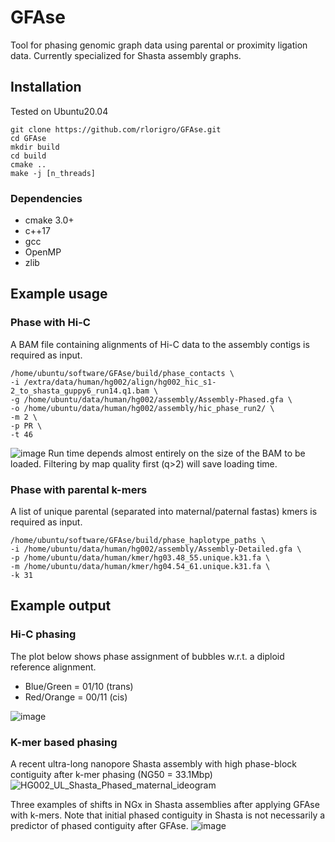 # GFAse

Tool for phasing genomic graph data using parental or proximity ligation data. Currently specialized for Shasta assembly graphs.

## Installation

Tested on Ubuntu20.04 

```
git clone https://github.com/rlorigro/GFAse.git
cd GFAse
mkdir build
cd build
cmake ..
make -j [n_threads]
```

### Dependencies

- cmake 3.0+
- c++17
- gcc
- OpenMP
- zlib


## Example usage

### Phase with Hi-C
A BAM file containing alignments of Hi-C data to the assembly contigs is required as input.
```
/home/ubuntu/software/GFAse/build/phase_contacts \
-i /extra/data/human/hg002/align/hg002_hic_s1-2_to_shasta_guppy6_run14.q1.bam \
-g /home/ubuntu/data/human/hg002/assembly/Assembly-Phased.gfa \
-o /home/ubuntu/data/human/hg002/assembly/hic_phase_run2/ \
-m 2 \
-p PR \
-t 46
```

![image](https://user-images.githubusercontent.com/28764332/169711633-7fff24b7-68e7-4b2b-89ea-1459ee964ede.png)
Run time depends almost entirely on the size of the BAM to be loaded. Filtering by map quality first (q>2) will save loading time. 


### Phase with parental k-mers
A list of unique parental (separated into maternal/paternal fastas) kmers is required as input.
```
/home/ubuntu/software/GFAse/build/phase_haplotype_paths \
-i /home/ubuntu/data/human/hg002/assembly/Assembly-Detailed.gfa \
-p /home/ubuntu/data/human/kmer/hg03.48_55.unique.k31.fa \
-m /home/ubuntu/data/human/kmer/hg04.54_61.unique.k31.fa \
-k 31
```

## Example output

### Hi-C phasing
The plot below shows phase assignment of bubbles w.r.t. a diploid reference alignment. 

- Blue/Green = 01/10 (trans)
- Red/Orange = 00/11 (cis)

![image](https://user-images.githubusercontent.com/28764332/169707905-7d6e688f-e07a-4cdc-a9e7-e19893132d80.png)

### K-mer based phasing

A recent ultra-long nanopore Shasta assembly with high phase-block contiguity after k-mer phasing (NG50 = 33.1Mbp)
![HG002_UL_Shasta_Phased_maternal_ideogram](https://user-images.githubusercontent.com/28764332/169709071-0d3696c2-8ffb-4cbd-b7af-4dd73ad83734.png)

Three examples of shifts in NGx in Shasta assemblies after applying GFAse with k-mers. Note that initial phased contiguity in Shasta is not necessarily a predictor of phased contiguity after GFAse.
![image](https://user-images.githubusercontent.com/28764332/169709283-db012bc4-5fc7-4eee-9901-59fe83293fd6.png)

